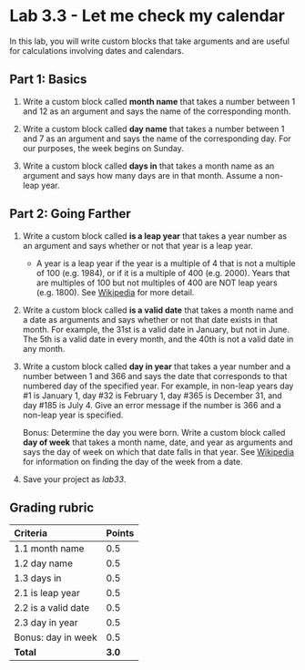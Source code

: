 # Lab 3.3 - Let me check my calendar

In this lab, you will write custom blocks that take arguments and are useful for calculations involving dates and calendars.

## Part 1: Basics

1. Write a custom block called **month name** that takes a number between 1 and 12 as an argument and says the name of the corresponding month.

2. Write a custom block called **day name** that takes a number between 1 and 7 as an argument and says the name of the corresponding day.  For our purposes, the week begins on Sunday.

3. Write a custom block called **days in** that takes a month name as an argument and says how many days are in that month.  Assume a non-leap year.

## Part 2: Going Farther

1. Write a custom block called **is a leap year** that takes a year number as an argument and says whether or not that year is a leap year.

    - A year is a leap year if the year is a multiple of 4 that is not a multiple of 100 (e.g. 1984), or if it is a multiple of 400 (e.g. 2000). Years that are multiples of 100 but not multiples of 400 are NOT leap years (e.g. 1800).  See [Wikipedia](https://en.wikipedia.org/wiki/Leap_year#Algorithm) for more detail.

2. Write a custom block called **is a valid date** that takes a month name and a date as arguments and says whether or not that date exists in that month.  For example, the 31st is a valid date in January, but not in June.  The 5th is a valid date in every month, and the 40th is not a valid date in any month.

3. Write a custom block called **day in year** that takes a year number and a number between 1 and 366 and says the date that corresponds to that numbered day of the specified year.  For example, in non-leap years day #1 is January 1, day #32 is February 1, day #365 is December 31, and day #185 is July 4.  Give an error message if the number is 366 and a non-leap year is specified.

    Bonus: Determine the day you were born.  Write a custom  block called **day of week** that takes a month name, date, and year as arguments and says the day of week on which that date falls in that year.  See  [Wikipedia](http://en.wikipedia.org/wiki/Determination_of_the_day_of_the_week) for information on finding the day of the week from a date.

4. Save your project as _lab33_.

## Grading rubric

| **Criteria**            | Points               |
| :------------------------------- | :-------------- |
| 1.1 month name                  | 0.5     |
| 1.2 day name                    | 0.5     |
| 1.3 days in                     | 0.5     |
| 2.1 is leap year                | 0.5     |
| 2.2 is a valid date             | 0.5     |
| 2.3 day in year                 | 0.5     |
| Bonus: day in week          | 0.5     |
| **Total**               | **3.0** |
